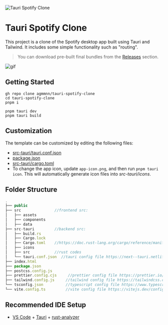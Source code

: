 ![Tauri Spotify Clone](https://i.imgur.com/BBRJkFA.png)

# Tauri Spotify Clone

This project is a clone of the Spotify desktop app built using Tauri and Tailwind. It includes some simple functionality such as "routing".

> You can download pre-built final bundles from the [Releases](https://github.com/agmmnn/tauri-spotify-clone/releases) section.

![gif](https://user-images.githubusercontent.com/16024979/236287892-e13e466f-afdf-405d-a947-e8e3ac07502d.gif)

## Getting Started

```
gh repo clone agmmnn/tauri-spotify-clone
cd tauri-spotify-clone
pnpm i
```

```
pnpm tauri dev
pnpm tauri build
```

## Customization

The template can be customized by editing the following files:

- [src-tauri/tauri.conf.json](src-tauri/tauri.conf.json)
- [package.json](/package.json)
- [src-tauri/cargo.toml](src-tauri/Cargo.toml)
- To change the app icon, update `app-icon.png`, and then run `pnpm tauri icon`. This will automatically generate icon files into _src-tauri/icons_.

## Folder Structure

```js
.
├── public
├── src               //frontend src:
│   ├── assets
│   ├── components
│   ├── data
├── src-tauri         //backend src:
│   ├── build.rs
│   ├── Cargo.lock
│   ├── Cargo.toml    //https://doc.rust-lang.org/cargo/reference/manifest.html
│   ├── icons
│   ├── src           //rust codes
│   └── tauri.conf.json  //tauri config file https://next--tauri.netlify.app/next/api/config
├── index.html
├── package.json
├── postcss.config.js
├── prettier.config.cjs     //prettier config file https://prettier.io/docs/en/configuration.html
├── tailwind.config.js     //tailwind config file https://tailwindcss.com/docs/configuration
└── tsconfig.json          //typescript config file https://www.typescriptlang.org/docs/handbook/tsconfig-json.html
└── vite.config.ts         //vite config file https://vitejs.dev/config/
```

## Recommended IDE Setup

- [VS Code](https://code.visualstudio.com/) + [Tauri](https://marketplace.visualstudio.com/items?itemName=tauri-apps.tauri-vscode) + [rust-analyzer](https://marketplace.visualstudio.com/items?itemName=rust-lang.rust-analyzer)
